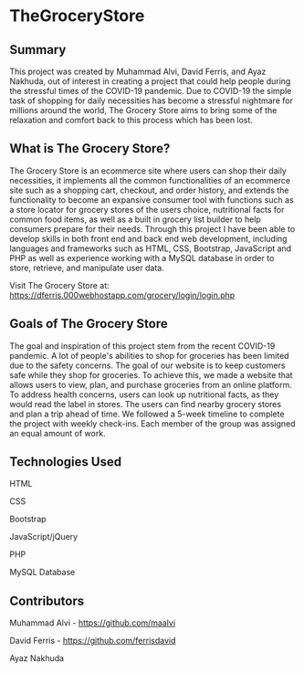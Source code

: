# TheGroceryStore

Summary
---------------------
This project was created by Muhammad Alvi, David Ferris, and Ayaz Nakhuda, out of interest in creating a project that could help people during the stressful times of the
COVID-19 pandemic. Due to COVID-19 the simple task of shopping for daily necessities has become a stressful nightmare for millions around the world, The Grocery Store aims to
bring some of the relaxation and comfort back to this process which has been lost. 

What is The Grocery Store?
---------------------------
The Grocery Store is an ecommerce site where users can shop their daily necessities, it implements all the common functionalities of an ecommerce site such as a shopping cart, checkout, and order history, and extends the functionality to become an expansive consumer tool with functions such as a store locator for grocery stores of the users choice, nutritional facts for common food items, as well as a built in grocery list builder to help consumers prepare for their needs. Through this project I have been able to develop skills in both front end and back end web development, including languages and frameworks such as HTML, CSS, Bootstrap, JavaScript and PHP as well as experience working with a MySQL database in order to store, retrieve, and manipulate user data.

Visit The Grocery Store at: https://dferris.000webhostapp.com/grocery/login/login.php

Goals of The Grocery Store
----------------------------
The goal and inspiration of this project stem from the recent COVID-19 pandemic. A lot of people's abilities to shop for groceries has been limited due to the safety concerns.
The goal of our website is to keep customers safe while they shop for groceries. To achieve this, we made a website that allows users to view, plan, and purchase groceries from
an online platform. To address health concerns, users can look up nutritional facts, as they would read the label in stores. The users can find nearby grocery stores and plan a
trip ahead of time. We followed a 5-week timeline to complete the project with weekly check-ins. Each member of the group was assigned an equal amount of work.

Technologies Used
------------------
HTML

CSS

Bootstrap

JavaScript/jQuery

PHP

MySQL Database

Contributors
-------------

Muhammad Alvi - https://github.com/maalvi

David Ferris - https://github.com/ferrisdavid

Ayaz Nakhuda
